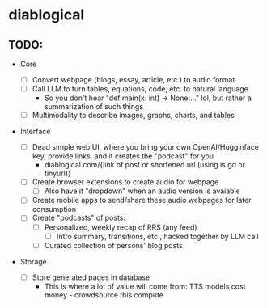 # diablogical

## TODO:

  - Core

    - [ ] Convert webpage (blogs, essay, article, etc.) to audio format
    - [ ] Call LLM to turn tables, equations, code, etc. to natural language
      - So you don't hear "def main(x: int) -> None:..." lol, but rather a summarization of such things
    - [ ] Multimodality to describe images, graphs, charts, and tables

  - Interface

    - [ ] Dead simple web UI, where you bring your own OpenAI/Hugginface key, provide links, and it creates the "podcast" for you
      - diablogical.com/{link of post or shortened url (using is.gd or tinyurl)}
    - [ ] Create browser extensions to create audio for webpage
      - [ ] Also have it "dropdown" when an audio version is avaiable
    - [ ] Create mobile apps to send/share these audio webpages for later consumption
    - [ ] Create "podcasts" of posts:
        - [ ] Personalized, weekly recap of RRS (any feed) 
          - [ ] Intro summary, transitions, etc., hacked together by LLM call
        - [ ] Curated collection of persons' blog posts

  - Storage

    - [ ] Store generated pages in database
      - This is where a lot of value will come from: TTS models cost money - crowdsource this compute

